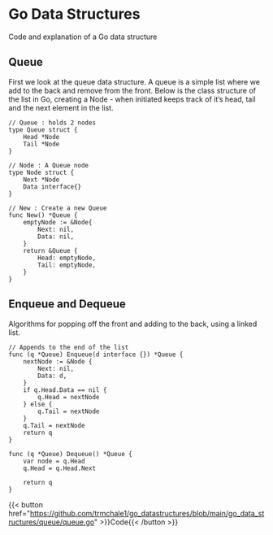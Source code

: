 # Go Data Structures

Code and explanation of a Go data structure

## Queue

First we look at the queue data structure. A queue is a simple list where we add to the back and remove from the front. Below is the class structure of the list in Go, creating a Node - when initiated keeps track of it’s head, tail and the next element in the list.

```tpl
// Queue : holds 2 nodes
type Queue struct {
	Head *Node
	Tail *Node
}

// Node : A Queue node
type Node struct {
	Next *Node
	Data interface{}
}

// New : Create a new Queue
func New() *Queue {
	emptyNode := &Node{
		Next: nil,
		Data: nil,
	}
	return &Queue {
		Head: emptyNode,
		Tail: emptyNode,
	}
}
```

## Enqueue and Dequeue

Algorithms for popping off the front and adding to the back, using a linked list.

```tpl
// Appends to the end of the list
func (q *Queue) Enqueue(d interface {}) *Queue {
    nextNode := &Node {
        Next: nil,
        Data: d,
    }
    if q.Head.Data == nil {
        q.Head = nextNode
    } else {
        q.Tail = nextNode
    }
    q.Tail = nextNode
    return q
}

func (q *Queue) Dequeue() *Queue {
    var node = q.Head
    q.Head = q.Head.Next
    
    return q
}

```
{{< button href="https://github.com/trmchale1/go_datastructures/blob/main/go_data_structures/queue/queue.go" >}}Code{{< /button >}}

